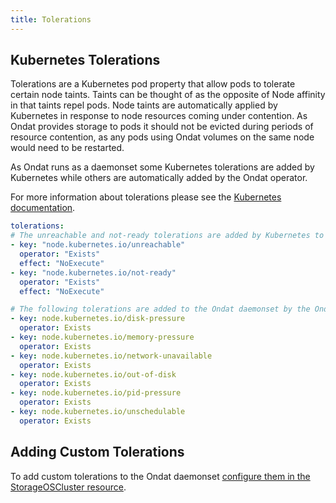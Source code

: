 ```yaml
---
title: Tolerations
---
```


## Kubernetes Tolerations

Tolerations are a Kubernetes pod property that allow pods to tolerate certain
node taints. Taints can be thought of as the opposite of Node affinity in that
taints repel pods. Node taints are automatically applied by Kubernetes in
response to node resources coming under contention. As Ondat provides
storage to pods it should not be evicted during periods of resource contention,
as any pods using Ondat volumes on the same node would need to be
restarted.

As Ondat runs as a daemonset some Kubernetes tolerations are added by
Kubernetes while others are automatically added by the Ondat operator.

For more information about tolerations please see the [Kubernetes
documentation](https://kubernetes.io/docs/concepts/scheduling-eviction/taint-and-toleration/).


```yaml
tolerations:
# The unreachable and not-ready tolerations are added by Kubernetes to daemonsets automatically
- key: "node.kubernetes.io/unreachable"
  operator: "Exists"
  effect: "NoExecute"
- key: "node.kubernetes.io/not-ready"
  operator: "Exists"
  effect: "NoExecute"

# The following tolerations are added to the Ondat daemonset by the Ondat operator
- key: node.kubernetes.io/disk-pressure
  operator: Exists
- key: node.kubernetes.io/memory-pressure
  operator: Exists
- key: node.kubernetes.io/network-unavailable
  operator: Exists
- key: node.kubernetes.io/out-of-disk
  operator: Exists
- key: node.kubernetes.io/pid-pressure
  operator: Exists
- key: node.kubernetes.io/unschedulable
  operator: Exists

```

## Adding Custom Tolerations

To add custom tolerations to the Ondat daemonset [configure them in the
StorageOSCluster
resource](/docs/reference/cluster-operator/examples/#specifying-custom-tolerations).

